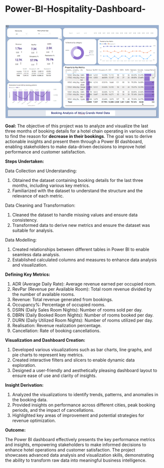 # Power-BI-Hospitality-Dashboard-
<br>
<img src = "https://github.com/rajashreepatra/Power-BI-Hospitality-Dashboard-/blob/60204d00a174d094205e3a74e8bd46bad520690a/Screenshot%202024-08-02%20112750.png" width ="2000">

**Goal:**
The objective of this project was to analyze and visualize the last three months of booking details for a hotel chain operating in various cities to find the reason for **decrease in their bookings**. The goal was to derive actionable insights and present them through a Power BI dashboard, enabling stakeholders to make data-driven decisions to improve hotel performance and customer satisfaction.

**Steps Undertaken:**

Data Collection and Understanding:
1. Obtained the dataset containing booking details for the last three months, including various key metrics.
2. Familiarized with the dataset to understand the structure and the relevance of each metric.

Data Cleaning and Transformation:
1. Cleaned the dataset to handle missing values and ensure data consistency.
2. Transformed data to derive new metrics and ensure the dataset was suitable for analysis.

Data Modelling:
1. Created relationships between different tables in Power BI to enable seamless data analysis.
2. Established calculated columns and measures to enhance data analysis and visualization.

**Defining Key Metrics:**

1. ADR (Average Daily Rate): Average revenue earned per occupied room.
2. RevPar (Revenue per Available Room): Total room revenue divided by the number of available rooms.
3. Revenue: Total revenue generated from bookings.
4. Occupancy%: Percentage of occupied rooms.
5. DSRN (Daily Sales Room Nights): Number of rooms sold per day.
6. DBRN (Daily Booked Room Nights): Number of rooms booked per day.
7. DURN (Daily Utilized Room Nights): Number of rooms utilized per day.
8. Realisation: Revenue realization percentage.
9. Cancellation: Rate of booking cancellations.
    
**Visualization and Dashboard Creation:**

1. Developed various visualizations such as bar charts, line graphs, and pie charts to represent key metrics.
2. Created interactive filters and slicers to enable dynamic data exploration.
3. Designed a user-friendly and aesthetically pleasing dashboard layout to ensure ease of use and clarity of insights.
   
**Insight Derivation:**

1. Analyzed the visualizations to identify trends, patterns, and anomalies in the booking data.
2. Provided insights on performance across different cities, peak booking periods, and the impact of cancellations.
3. Highlighted key areas of improvement and potential strategies for revenue optimization.
   
**Outcome:**

The Power BI dashboard effectively presents the key performance metrics and insights, empowering stakeholders to make informed decisions to enhance hotel operations and customer satisfaction. The project showcases advanced data analysis and visualization skills, demonstrating the ability to transform raw data into meaningful business intelligence.
